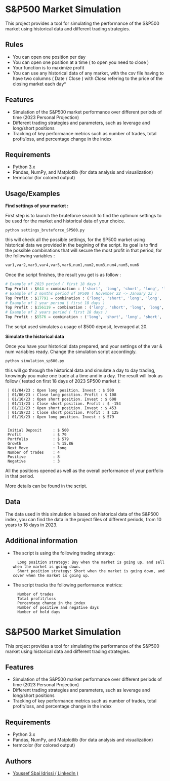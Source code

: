 
# S&P500 Market Simulation

This project provides a tool for simulating the performance of the S&P500 market using historical data and different trading strategies.

## Rules

* You can open one position per day
* You can open one position at a time ( to open you need to close )
* Your function is to maximize profit 
* You can use any historical data of any market, with the csv file having to have two columns ( Date / Close ) with *Close* refering to the price of the closing market each day*

## Features

* Simulation of the S&P500 market performance over different periods of time (2023 Personal Projection)
* Different trading strategies and parameters, such as leverage and long/short positions
* Tracking of key performance metrics such as number of trades, total profit/loss, and percentage change in the index

## Requirements

* Python 3.x
* Pandas, NumPy, and Matplotlib (for data analysis and visualization)
* termcolor (for colored output)


## Usage/Examples

**Find settings of your market :** 

First step is to launch the bruteforce search to find the optimum settings to be used for the market and historical data of your choice.
```shell
python settings_bruteforce_SP500.py
```

this will check all the possible settings, for the SP500 market using historical data we provided in the begining of the script.
Its goal is to find the possible combinations that will secure the most profit in that period, for the following variables : 

```python
var1,var2,var3,var4,var5,var6,num1,num2,num3,num4,num5,num6
```

Once the script finishes, the result you get is as follow :
```python
# Example of 2023 period ( first 18 days ) 
Top Profit : $644 = combination : ('short', 'long', 'short', 'long', 'long', 'long') (1, 3, 2, 1, 1, 1, 1, 1)
# Example of 2 months period of SP500 ( November 22 -> January 23 )
Top Profit : $17791 = combination : ('long', 'short', 'long', 'long', 'long', 'long') (1, 3, 3, 1, 1, 1, 2, 3)
# Example of 1 year period ( first 18 days ) 
Top Profit : $156119 = combination : ('long', 'short', 'long', 'long', 'short', 'long') (1, 3, 3, 3, 1, 1, 2, 3)
# Example of 2 years period ( first 18 days ) 
Top Profit : $5576 = combination : ('long', 'short', 'long', 'short', 'long', 'long') (1, 3, 2, 2, 1, 1, 2, 3)

```
The script used simulates a usage of $500 deposit, leveraged at 20.

**Simulate the historical data**

Once you have your historical data prepared, and your settings of the var & num variables ready. Change the simulation script accordingly.

```shell
python simulation_sp500.py
```

this will go through the historical data and simulate a day to day trading, knowingly you make one trade at a time and in a day.
The result will look as follow ( tested on first 18 days of 2023 SP500 market ): 

```shell
 | 01/04/23 : Open long position. Invest : $ 500
 | 01/06/23 : Close long position. Profit : $ 108
 | 01/10/23 : Open short position. Invest : $ 608
 | 01/11/23 : Close short position. Profit : $ -154
 | 01/12/23 : Open short position. Invest : $ 453
 | 01/18/23 : Close short position. Profit : $ 125
 | 01/19/23 : Open long position. Invest : $ 579


 Initial Deposit     : $ 500
 Profit              : $ 79
 Portfolio           : $ 579
 Growth              : % 15.86
 Next Move           : long
 Number of trades    : 4
 Positive            : 8
 Negative            : 3
```

All the positions opened as well as the overall performance of your portfolio in that period.

More details can be found in the script.

## Data

The data used in this simulation is based on historical data of the S&P500 index, you can find the data in the project files of different periods, from 10 years to 18 days in 2023.

## Additional information

* The script is using the following trading strategy:

        Long position strategy: Buy when the market is going up, and sell when the market is going down.
        Short position strategy: Short when the market is going down, and cover when the market is going up.
* The script tracks the following performance metrics:

        Number of trades
        Total profit/loss
        Percentage change in the index
        Number of positive and negative days
        Number of hold days


# S&P500 Market Simulation

This project provides a tool for simulating the performance of the S&P500 market using historical data and different trading strategies.

## Features

* Simulation of the S&P500 market performance over different periods of time (2023 Personal Projection)
* Different trading strategies and parameters, such as leverage and long/short positions
* Tracking of key performance metrics such as number of trades, total profit/loss, and percentage change in the index

## Requirements

* Python 3.x
* Pandas, NumPy, and Matplotlib (for data analysis and visualization)
* termcolor (for colored output)


## Authors

- [Youssef Sbai Idrissi ( LinkedIn )](linkedin.com/sbaiidrissiyoussef?_l=en_US)

